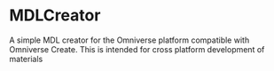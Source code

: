 # MDLCreator
A simple MDL creator for the Omniverse platform compatible with Omniverse Create. This is intended for cross platform development of materials
